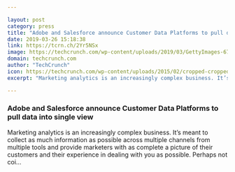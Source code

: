 ```yaml
---

layout: post
category: press
title: "Adobe and Salesforce announce Customer Data Platforms to pull data into single view"
date: 2019-03-26 15:18:38
link: https://tcrn.ch/2Yr5NSx
image: https://techcrunch.com/wp-content/uploads/2019/03/GettyImages-679762242-1.jpg?w=566
domain: techcrunch.com
author: "TechCrunch"
icon: https://techcrunch.com/wp-content/uploads/2015/02/cropped-cropped-favicon-gradient.png?w=180
excerpt: "Marketing analytics is an increasingly complex business. It’s meant to collect as much information as possible across multiple channels from multiple tools and provide marketers with as complete a picture of their customers and their experience in dealing with you as possible. Perhaps not coi…"

---
```


### Adobe and Salesforce announce Customer Data Platforms to pull data into single view

Marketing analytics is an increasingly complex business. It’s meant to collect as much information as possible across multiple channels from multiple tools and provide marketers with as complete a picture of their customers and their experience in dealing with you as possible. Perhaps not coi…